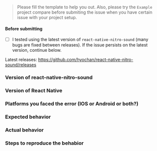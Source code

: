 > Please fill the template to help you out. Also, please try the `Example` project compare before submiting the issue when you have certain issue with your project setup.

#### Before submitting

- [ ] I tested using the latest version of `react-native-nitro-sound` (many bugs are fixed between releases). If the issue persists on the latest version, continue below.

Latest releases: https://github.com/hyochan/react-native-nitro-sound/releases

### Version of react-native-nitro-sound

### Version of React Native

### Platforms you faced the error (IOS or Android or both?)

### Expected behavior

### Actual behavior

### Steps to reproduce the behabior
